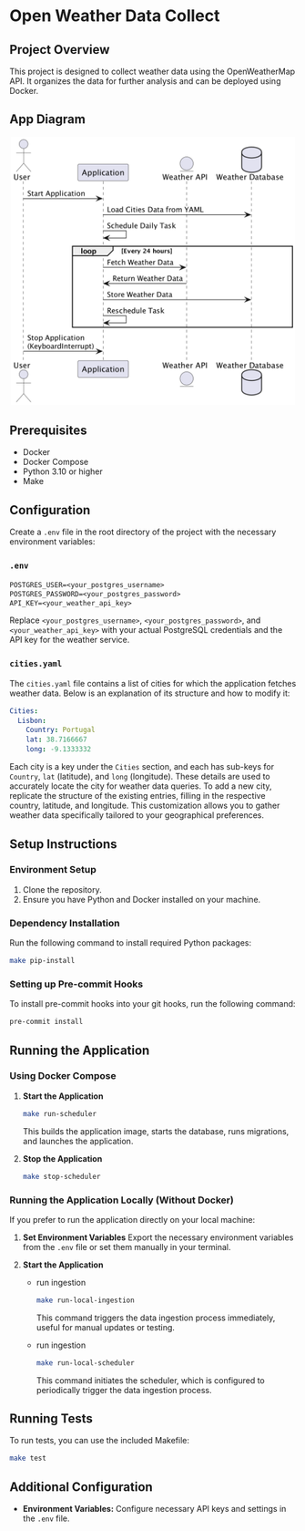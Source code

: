 # Open Weather Data Collect

## Project Overview
This project is designed to collect weather data using the OpenWeatherMap API. It organizes the data for further analysis and can be deployed using Docker.

## App Diagram
<p align="center">
    <img src="docs/sequence.png" alt="drawing" width="500"/>
</p>

## Prerequisites
- Docker
- Docker Compose
- Python 3.10 or higher
- Make

## Configuration
Create a `.env` file in the root directory of the project with the necessary environment variables:

### `.env`
```env
POSTGRES_USER=<your_postgres_username>
POSTGRES_PASSWORD=<your_postgres_password>
API_KEY=<your_weather_api_key>
```

Replace `<your_postgres_username>`, `<your_postgres_password>`, and `<your_weather_api_key>` with your actual PostgreSQL credentials and the API key for the weather service.

### `cities.yaml`
The `cities.yaml` file contains a list of cities for which the application fetches weather data. Below is an explanation of its structure and how to modify it:

```yaml
Cities:
  Lisbon:
    Country: Portugal
    lat: 38.7166667
    long: -9.1333332
```

Each city is a key under the `Cities` section, and each has sub-keys for `Country`, `lat` (latitude), and `long` (longitude). These details are used to accurately locate the city for weather data queries. To add a new city, replicate the structure of the existing entries, filling in the respective country, latitude, and longitude. This customization allows you to gather weather data specifically tailored to your geographical preferences.

## Setup Instructions

### Environment Setup
1. Clone the repository.
2. Ensure you have Python and Docker installed on your machine.

### Dependency Installation
Run the following command to install required Python packages:
```bash
make pip-install
```

### Setting up Pre-commit Hooks
To install pre-commit hooks into your git hooks, run the following command:
```bash
pre-commit install
```

## Running the Application

### Using Docker Compose
1. **Start the Application**
   ```bash
   make run-scheduler
   ```
   This builds the application image, starts the database, runs migrations, and launches the application.

2. **Stop the Application**
   ```bash
   make stop-scheduler
   ```

### Running the Application Locally (Without Docker)
If you prefer to run the application directly on your local machine:
1. **Set Environment Variables**
   Export the necessary environment variables from the `.env` file or set them manually in your terminal.

2. **Start the Application**

   - run ingestion

        ```bash
        make run-local-ingestion
        ```
        This command triggers the data ingestion process immediately, useful for manual updates or testing.

   - run ingestion
        ```bash
        make run-local-scheduler
        ```
        This command initiates the scheduler, which is configured to periodically trigger the data ingestion process.


## Running Tests
To run tests, you can use the included Makefile:
```bash
make test
```

## Additional Configuration
- **Environment Variables:** Configure necessary API keys and settings in the `.env` file.
